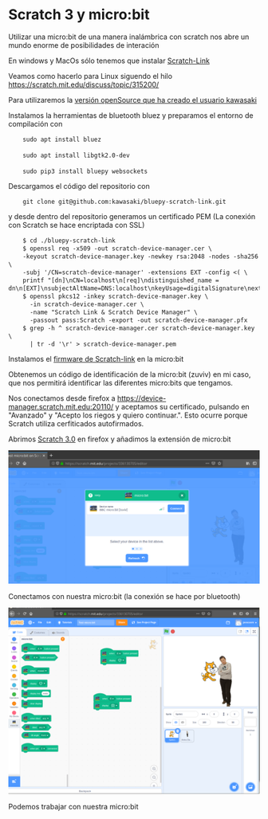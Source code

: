 # Scratch 3 y micro:bit

Utilizar una micro:bit de una manera inalámbrica con scratch nos abre un mundo enorme de posibilidades de interación 

En windows y MacOs sólo tenemos que instalar [Scratch-Link](https://scratch.mit.edu/microbit)

Veamos como hacerlo para Linux siguendo el hilo https://scratch.mit.edu/discuss/topic/315200/ 

Para utilizaremos la [versión openSource que ha creado el usuario kawasaki](https://github.com/kawasaki/bluepy-scratch-link)

Instalamos la herramientas de bluetooth bluez y preparamos el entorno de compilación con


        sudo apt install bluez
        
        sudo apt install libgtk2.0-dev
        
        sudo pip3 install bluepy websockets
         
Descargamos el código del repositorio con

        git clone git@github.com:kawasaki/bluepy-scratch-link.git
        

y desde dentro del repositorio generamos un certificado PEM (La conexión con Scratch se hace encriptada con SSL)


        $ cd ./bluepy-scratch-link
        $ openssl req -x509 -out scratch-device-manager.cer \
        -keyout scratch-device-manager.key -newkey rsa:2048 -nodes -sha256 \
        -subj '/CN=scratch-device-manager' -extensions EXT -config <( \
        printf "[dn]\nCN=localhost\n[req]\ndistinguished_name = dn\n[EXT]\nsubjectAltName=DNS:localhost\nkeyUsage=digitalSignature\nextendedKeyUsage=serverAuth")
        $ openssl pkcs12 -inkey scratch-device-manager.key \
          -in scratch-device-manager.cer \
          -name "Scratch Link & Scratch Device Manager" \
          -passout pass:Scratch -export -out scratch-device-manager.pfx
        $ grep -h ^ scratch-device-manager.cer scratch-device-manager.key \
          | tr -d '\r' > scratch-device-manager.pem
          
Instalamos el [firmware de Scratch-link](https://downloads.scratch.mit.edu/microbit/scratch-microbit-1.1.0.hex.zip) en la micro:bit

Obtenemos un código de identificación de la micro:bit (zuviv) en mi caso, que nos permitirá identificar las diferentes micro:bits que tengamos.

Nos conectamos desde firefox a https://device-manager.scratch.mit.edu:20110/ y aceptamos su certificado, pulsando en "Avanzado" y "Acepto los riegos y quiero continuar.". Esto ocurre porque Scratch utiliza cerfiticados autofirmados.

Abrimos [Scratch 3.0](https://scratch.mit.edu) en firefox  y añadimos la extensión de micro:bit

![Scratch-microbit-conectando](./images/Scratch-microbit-conectando.png)

Conectamos con nuestra micro:bit (la conexión se hace por bluetooth)

![Scratch-microbit](./images/Scratch-microbit.png)

Podemos trabajar con nuestra micro:bit
